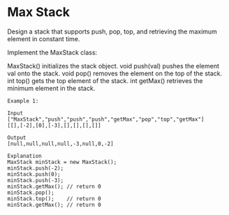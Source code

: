 # Max Stack

Design a stack that supports push, pop, top, and retrieving the maximum element in constant time.

Implement the MaxStack class:

MaxStack() initializes the stack object.
void push(val) pushes the element val onto the stack.
void pop() removes the element on the top of the stack.
int top() gets the top element of the stack.
int getMax() retrieves the minimum element in the stack.

``` plain
Example 1:

Input
["MaxStack","push","push","push","getMax","pop","top","getMax"]
[[],[-2],[0],[-3],[],[],[],[]]

Output
[null,null,null,null,-3,null,0,-2]

Explanation
MaxStack minStack = new MaxStack();
minStack.push(-2);
minStack.push(0);
minStack.push(-3);
minStack.getMax(); // return 0
minStack.pop();
minStack.top();    // return 0
minStack.getMax(); // return 0
```
